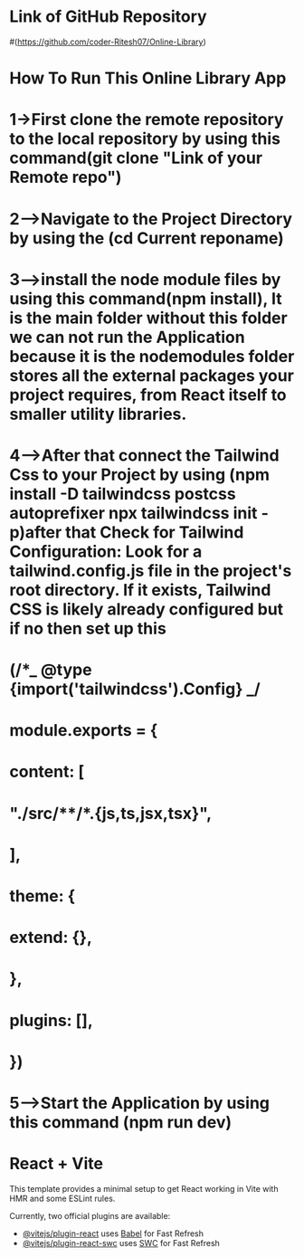 # Link of GitHub Repository

#(https://github.com/coder-Ritesh07/Online-Library)

# How To Run This Online Library App

# 1->First clone the remote repository to the local repository by using this command(git clone "Link of your Remote repo")

# 2-->Navigate to the Project Directory by using the (cd Current reponame)

# 3-->install the node module files by using this command(npm install), It is the main folder without this folder we can not run the Application because it is the nodemodules folder stores all the external packages your project requires, from React itself to smaller utility libraries.

# 4-->After that connect the Tailwind Css to your Project by using (npm install -D tailwindcss postcss autoprefixer npx tailwindcss init -p)after that Check for Tailwind Configuration: Look for a tailwind.config.js file in the project's root directory. If it exists, Tailwind CSS is likely already configured but if no then set up this 
# (/\*_ @type {import('tailwindcss').Config} _/
# module.exports = {
# content: [
# "./src/**/*.{js,ts,jsx,tsx}",
# ],
# theme: {
# extend: {},
# },
# plugins: [],
# })

# 5-->Start the Application by using this command (npm run dev)

# React + Vite

This template provides a minimal setup to get React working in Vite with HMR and some ESLint rules.

Currently, two official plugins are available:

- [@vitejs/plugin-react](https://github.com/vitejs/vite-plugin-react/blob/main/packages/plugin-react/README.md) uses [Babel](https://babeljs.io/) for Fast Refresh
- [@vitejs/plugin-react-swc](https://github.com/vitejs/vite-plugin-react-swc) uses [SWC](https://swc.rs/) for Fast Refresh

